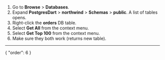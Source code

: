 1. Go to **Browse** > **Databases**.
2. Expand **PostgresDart** > **northwind** > **Schemas** > **public**. A list of tables opens.
3. Right-click the **orders** DB table.
4. Select **Get All** from the context menu.
5. Select **Get Top 100** from the context menu.
6. Make sure they both work (returns new table).
---
{
  "order": 6
}